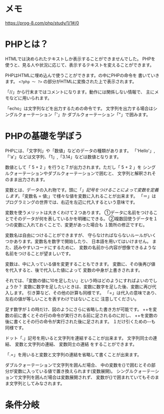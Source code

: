 # メモ
https://prog-8.com/php/study/1/1#/0

# PHPとは？
HTMLでは決められたテキストしか表示することができませんでした。
PHPを使うと、見る人や状況に応じて、表示するテキストを変えることができます。

PHPはHTMLに埋め込んで使うことができます。<?php 〜 ?>の中にPHPの命令を
書いていきます。
``<?php 〜 ?>``
の部分がHTMLに変換された上で表示されます。

「//」から行末まではコメントになります。動作には関係しない情報で、
主にメモなどに用いられます。

「echo」は文字列などを出力するための命令です。
文字列を出力する場合はシングルクォーテーション「'」か
ダブルクォーテーション「"」で囲みます。

# PHPの基礎を学ぼう
PHPには、「文字列」や「数値」などのデータの種類があります。
「'Hello'」,「'a'」などは文字列、「1」,「3.14」などは数値となります。

数値として「 5 + 2 」を行うと７が出力されます。ただし「 5 + 2 」を
シングルクォーテーションやダブルクォーテーションで囲むと、
文字列と解釈されそのまま出力されます。

変数とは、データの入れ物です。頭に「$」記号をつけることによって変数を定義します。
「$変数名 = 値;」で様々な値を変数に入れることが出来ます。
「＝」はプログラミングの世界では、右辺を左辺に代入するという意味です。

変数を使うメリットは大きくわけて２つあります。
 ①データに名前をつけることでそのデータが何を表しているかを明確にできる。
 ②複数回使うデータを１つの変数に入れておくことで、変更があった場合も
 １箇所の修正ですむ。

 変数名は自由につけることができますが、
 守らなければならないルールがいくつかあります。変数名を数字で開始したり、
 日本語を用いてはいけません。
また、読みやすいコードにするために、
変数の名前から内容が想像できるような名前をつけることが望ましいです。

変数は、中に入っている値を変更することもできます。
変数に、その後再び値を代入すると、後で代入した値によって
変数の中身が上書きされます。

それでは、「変数の値に10を足したい」という時はどのようにすればよいのでしょうか？
変数に数字を足したいときは、変数に数字を足した後、変数に再び代入します。
 引き算など、その他の計算も同様です。
「=」は代入の意味であり、左右の値が等しいことを表すわけではないことに
注意してください。

足す数字が１の時だけ、図のようにさらに省略した書き方が可能です。
++を変数の前に書くとその行の命令が実行される前に足されるのに対し、
++を変数の後に書くとその行の命令が実行された後に足されます。
１だけ引くための--も同様です。

ドット「.」記号を用いると文字列を連結することが出来ます。
文字列同士の連結、
変数と文字列の連結、
変数同士の連結
をすることができます。

「.=」を用いると変数と文字列の連結を省略して書くことが出来ます。

ダブルクォーテーションで文字列を囲んだ場合、
中の変数を{}で囲むとその部分が変数に入っている値で置き換えられます(変数展開)。
シングルクォーテーションで文字列を囲んだ場合は変数展開されず、
変数が{}で囲まれていてもそのまま文字列としてみなされます。

# 条件分岐
